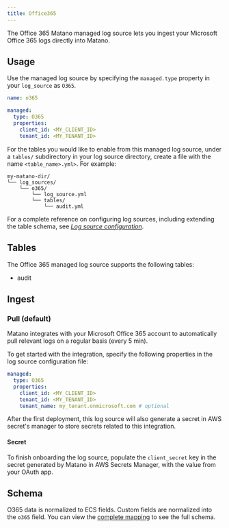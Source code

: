 ```yaml
---
title: Office365
---
```


The Office 365 Matano managed log source lets you ingest your Microsoft Office 365 logs directly into Matano.

## Usage

Use the managed log source by specifying the `managed.type` property in your `log_source` as `O365`.

```yml
name: o365

managed:
  type: O365
  properties:
    client_id: <MY_CLIENT_ID>
    tenant_id: <MY_TENANT_ID>
```

For the tables you would like to enable from this managed log source, under a `tables/` subdirectory in your log source directory, create a file with the name `<table_name>.yml>`. For example:

```
my-matano-dir/
└── log_sources/
    └── o365/
        └── log_source.yml
        └── tables/
            └── audit.yml
```

For a complete reference on configuring log sources, including extending the table schema, see [_Log source configuration_](../configuration.md).

## Tables

The Office 365 managed log source supports the following tables:

- audit

## Ingest

### Pull (default)

Matano integrates with your Microsoft Office 365 account to automatically pull relevant logs on a regular basis (every 5 min). 

To get started with the integration, specify the following properties in the log source configuration file:

```yml
managed:
  type: O365
  properties:
    client_id: <MY_CLIENT_ID>
    tenant_id: <MY_TENANT_ID>
    tenant_name: my_tenant.onmicrosoft.com # optional
```

After the first deployment, this log source will also generate a secret in AWS secret's manager to store secrets related to this integration.

#### Secret

To finish onboarding the log source, populate the `client_secret` key in the secret generated by Matano in AWS Secrets Manager, with the value from your OAuth app.

## Schema

O365 data is normalized to ECS fields. Custom fields are normalized into the `o365` field. You can view the [complete mapping][1] to see the full schema.

[1]: https://github.com/matanolabs/matano/blob/main/data/managed/o365/tables/audit.yml